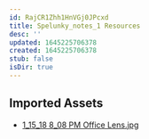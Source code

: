 ```yaml
---
id: RajCR1Zhh1HnVGj0JPcxd
title: Spelunky_notes_1 Resources
desc: ''
updated: 1645225706378
created: 1645225706378
stub: false
isDir: true
---
```

## Imported Assets
- [1_15_18 8_08 PM Office Lens.jpg](/assets/1_15_18-8_08-pm-office-lens-fapapUyo1Er7.jpg)
